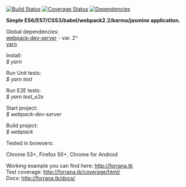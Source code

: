 [![Build Status](https://travis-ci.org/forrana/callstats-test-task.svg?branch=master)](https://travis-ci.org/forrana/callstats-test-task)
[![Coverage Status](https://coveralls.io/repos/github/forrana/callstats-test-task/badge.svg?branch=master)](https://coveralls.io/github/forrana/callstats-test-task?branch=master)
[![Dependencies](https://david-dm.org/forrana/callstats-test-task.svg)](https://david-dm.org/forrana/callstats-test-task.svg)

<b>Simple ES6/ES7/CSS3/babel/webpack2.2/karma/jasmine application.</b>

Global dependencies:<br/>
    [webpack-dev-server](https://github.com/webpack/webpack-dev-server) - var. 2^ <br/>
    [yarn](https://yarnpkg.com/en/docs/install)

Install:<br/>
    <i> $ yarn </i>

Run Unit tests:<br/>
    <i> $ yarn test </i>

Run E2E tests:<br/>
    <i> $ yarn test_e2e </i>

Start project:<br/>
    <i> $ webpack-dev-server</i>

Build project:<br/>
    <i> $ webpack</i>

Tested in browsers:<br/>

Chrome 53+, Firefox 50+, Chrome for Android

Working example you can find here: http://forrana.tk <br/>
Test coverage: http://forrana.tk/coverage/html/ <br/>
Docs: http://forrana.tk/docs/ <br/>
